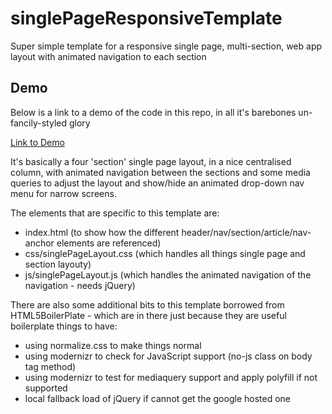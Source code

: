 singlePageResponsiveTemplate
============================

Super simple template for a responsive single page, multi-section, web app layout with animated navigation to each section

## Demo

Below is a link to a demo of the code in this repo, in all it's barebones un-fancily-styled glory

<a href="http://appasylum.net/demo/singlePageResponsiveTemplate/" target="_blank">Link to Demo</a>

It's basically a four 'section' single page layout, in a nice centralised column, with animated navigation between the sections and some media queries to adjust the layout and show/hide an animated drop-down nav menu for narrow screens.

The elements that are specific to this template are:

- index.html (to show how the different header/nav/section/article/nav-anchor elements are referenced)
- css/singlePageLayout.css (which handles all things single page and section layouty)
- js/singlePageLayout.js (which handles the animated navigation of the navigation - needs jQuery)

 
There are also some additional bits to this template borrowed from HTML5BoilerPlate - which are in there just because they are useful boilerplate things to have:

- using normalize.css to make things normal
- using modernizr to check for JavaScript support (no-js class on body tag method)
- using modernizr to test for mediaquery support and apply polyfill if not supported
- local fallback load of jQuery if cannot get the google hosted one
